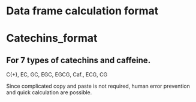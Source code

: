 # Data frame calculation format

# Catechins_format
## For 7 types of catechins and caffeine.
C(+), EC, GC, EGC, EGCG, Caf., ECG, CG

Since complicated copy and paste is not required, human error prevention and quick calculation are possible.